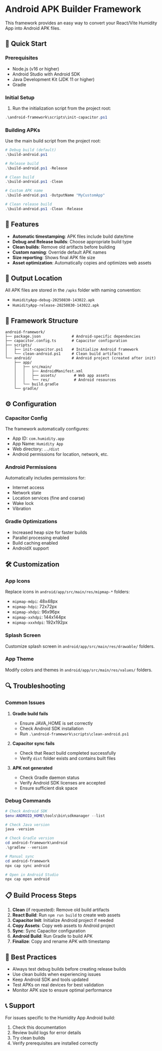 # Android APK Builder Framework

This framework provides an easy way to convert your React/Vite Humidity App into Android APK files.

## 🚀 Quick Start

### Prerequisites
- Node.js (v16 or higher)
- Android Studio with Android SDK
- Java Development Kit (JDK 11 or higher)
- Gradle

### Initial Setup
1. Run the initialization script from the project root:
```powershell
.\android-framework\scripts\init-capacitor.ps1
```

### Building APKs
Use the main build script from the project root:

```powershell
# Debug build (default)
.\build-android.ps1

# Release build
.\build-android.ps1 -Release

# Clean build
.\build-android.ps1 -Clean

# Custom APK name
.\build-android.ps1 -OutputName "MyCustomApp"

# Clean release build
.\build-android.ps1 -Clean -Release
```

## 📱 Features

- **Automatic timestamping**: APK files include build date/time
- **Debug and Release builds**: Choose appropriate build type
- **Clean builds**: Remove old artifacts before building
- **Custom naming**: Override default APK names
- **Size reporting**: Shows final APK file size
- **Asset optimization**: Automatically copies and optimizes web assets

## 📁 Output Location

All APK files are stored in the `/apks` folder with naming convention:
- `HumidityApp-debug-20250830-143022.apk`
- `HumidityApp-release-20250830-143022.apk`

## 🔧 Framework Structure

```
android-framework/
├── package.json              # Android-specific dependencies
├── capacitor.config.ts       # Capacitor configuration
├── scripts/
│   ├── init-capacitor.ps1    # Initialize Android framework
│   └── clean-android.ps1     # Clean build artifacts
└── android/                  # Android project (created after init)
    ├── app/
    │   ├── src/main/
    │   │   ├── AndroidManifest.xml
    │   │   ├── assets/        # Web app assets
    │   │   └── res/           # Android resources
    │   └── build.gradle
    └── gradle/
```

## ⚙️ Configuration

### Capacitor Config
The framework automatically configures:
- App ID: `com.humidity.app`
- App Name: `Humidity App`
- Web directory: `../dist`
- Android permissions for location, network, etc.

### Android Permissions
Automatically includes permissions for:
- Internet access
- Network state
- Location services (fine and coarse)
- Wake lock
- Vibration

### Gradle Optimizations
- Increased heap size for faster builds
- Parallel processing enabled
- Build caching enabled
- AndroidX support

## 🛠️ Customization

### App Icons
Replace icons in `android/app/src/main/res/mipmap-*` folders:
- `mipmap-mdpi`: 48x48px
- `mipmap-hdpi`: 72x72px
- `mipmap-xhdpi`: 96x96px
- `mipmap-xxhdpi`: 144x144px
- `mipmap-xxxhdpi`: 192x192px

### Splash Screen
Customize splash screen in `android/app/src/main/res/drawable/` folders.

### App Theme
Modify colors and themes in `android/app/src/main/res/values/` folders.

## 🔍 Troubleshooting

### Common Issues

1. **Gradle build fails**
   - Ensure JAVA_HOME is set correctly
   - Check Android SDK installation
   - Run `.\android-framework\scripts\clean-android.ps1`

2. **Capacitor sync fails**
   - Check that React build completed successfully
   - Verify `dist` folder exists and contains built files

3. **APK not generated**
   - Check Gradle daemon status
   - Verify Android SDK licenses are accepted
   - Ensure sufficient disk space

### Debug Commands
```powershell
# Check Android SDK
$env:ANDROID_HOME\tools\bin\sdkmanager --list

# Check Java version
java -version

# Check Gradle version
cd android-framework\android
.\gradlew --version

# Manual sync
cd android-framework
npx cap sync android

# Open in Android Studio
npx cap open android
```

## 📋 Build Process Steps

1. **Clean** (if requested): Remove old build artifacts
2. **React Build**: Run `npm run build` to create web assets
3. **Capacitor Init**: Initialize Android project if needed
4. **Copy Assets**: Copy web assets to Android project
5. **Sync**: Sync Capacitor configuration
6. **Android Build**: Run Gradle to build APK
7. **Finalize**: Copy and rename APK with timestamp

## 🎯 Best Practices

- Always test debug builds before creating release builds
- Use clean builds when experiencing issues
- Keep Android SDK and tools updated
- Test APKs on real devices for best validation
- Monitor APK size to ensure optimal performance

## 📞 Support

For issues specific to the Humidity App Android build:
1. Check this documentation
2. Review build logs for error details
3. Try clean builds
4. Verify prerequisites are installed correctly
